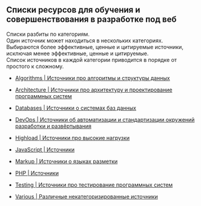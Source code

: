 Списки ресурсов для обучения и совершенствования в разработке под веб
---------------------------------------------------------------------

Списки разбиты по категориям.  
Один источник может находиться в нескольких категориях.  
Выбираются более эффективные, ценные и цитируемые источники,  
исключая менее эффективные, ценные и цитируемые.  
Список источников в каждой категории приводится в порядке от простого к сложному.  

* [Algorithms | Источники про алгоритмы и структуры данных](ALGORITHMS.md)

* [Architecture | Источники про архитектуру и проектирование программных систем](ARCHITECTURE.md)

* [Databases | Источники о системах баз данных](DATABASES.md)

* [DevOps | Источники об автоматизации и стандартизации окружений разработки и развёртывания](DEVOPS.md)

* [Highload | Источники про высокие нагрузки](HIGHLOAD.md)

* [JavaScript | Источники](JAVASCRIPT.md)

* [Markup | Источники о языках разметки](MARKUP.md)

* [PHP | Источники](PHP.md)

* [Testing | Источники про тестирование программных систем](TESTING.md)

* [Various | Различные некатегоризированные источники](VARIOUS.md)
